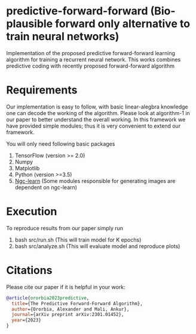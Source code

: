 # predictive-forward-forward (Bio-plausible forward only alternative to train neural networks)
Implementation of the proposed predictive forward-forward learning algorithm for training a recurrent neural network.
This works combines predictive coding with recently proposed forward-forward algorithm

# Requirements
Our implementation is easy to follow, with basic linear-alegbra knowledge one can decode the working of the algorithm. Please look at algorithm-1 in our paper to better understand the overall working. In this framework we have provided simple modules; thus it is very convenient to extend our framework.

You will only need following basic packages
1. TensorFlow (version >= 2.0)
2. Numpy
3. Matplotlib
4. Python (version >=3.5)
5. [Ngc-learn](https://github.com/ago109/ngc-learn) (Some modules responsible for generating images are dependent on ngc-learn)

# Execution

To reproduce results from our paper simply run

1. bash src/run.sh (This will train model for K epochs)
2. bash src/analyze.sh (This will evaluate model and reproduce plots)

# Citations

Please cite our paper if it is helpful in your work:

```bibtex
@article{ororbia2023predictive,
  title={The Predictive Forward-Forward Algorithm},
  author={Ororbia, Alexander and Mali, Ankur},
  journal={arXiv preprint arXiv:2301.01452},
  year={2023}
}
```
